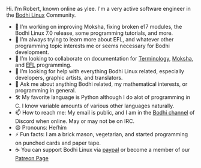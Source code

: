 Hi. I’m Robert, known online as ylee. I'm a very active software engineer in the [Bodhi Linux](https://www.bodhilinux.com/) Community. 

- 🔭 I’m working on improving Moksha, fixing broken e17 modules, the Bodhi Linux 7.0 release, some programming tutorials, and more.
- 🌱 I’m always trying to learn more about EFL, and whatever other programming topic interests me or seems necessary for Bodhi development.
- 👯 I’m looking to collaborate on documentation for [Terminology](https://www.enlightenment.org/about-terminology.md), [Moksha](http://www.bodhilinux.com/moksha-desktop/), and [EFL](https://www.enlightenment.org/develop/legacy/api/c/start) programming.
- 🤔 I’m looking for help with everything Bodhi Linux related, especially developers, graphic artists, and translators.
- 💬 Ask me about anything Bodhi related, my mathematical interests, or programming in general.
- 🛠 My favorite language is Python although I do alot of programming in C. I know variable amounts of various other languages naturally.
- 📫 How to reach me: My email is public, and I am in the [Bodhi channel](https://discord.com/invite/pvB7MSf) of Discord when online. May or may not be on IRC.
- 😄 Pronouns: He/him
- ⚡ Fun facts: I am a brick mason, vegetarian, and started programming on punched cards and paper tape.
- ☕ You can support Bodhi Linux via [paypal](https://www.paypal.me/rbtylee) or become a member of our [Patreon Page](https://www.patreon.com/bodhilinux)
<!--
**rbtylee/rbtylee** is a ✨ _special_ ✨ repository because its `README.md` (this file) appears on your GitHub profile.

Here are some ideas to get you started:

- 🔭 I’m currently working on ...
- 🌱 I’m currently learning ...
- 👯 I’m looking to collaborate on ...
- 🤔 I’m looking for help with ...
- 💬 Ask me about ...
- 📫 How to reach me: ...
- 😄 Pronouns: ...
- ⚡ Fun fact: ...
-->
